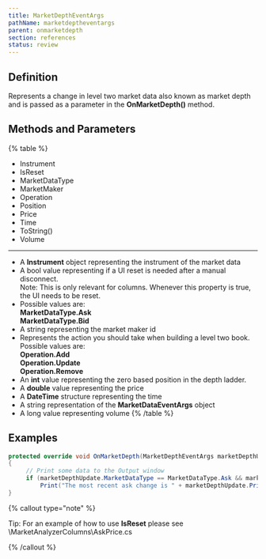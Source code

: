 ```yaml
---
title: MarketDepthEventArgs
pathName: marketdeptheventargs
parent: onmarketdepth
section: references
status: review
---
```


## Definition

Represents a change in level two market data also known as market depth and is passed as a parameter in the **OnMarketDepth()** method.

## Methods and Parameters

{% table %}

* Instrument
* IsReset
* MarketDataType
* MarketMaker
* Operation
* Position
* Price
* Time
* ToString()
* Volume

---

* A **Instrument** object representing the instrument of the market data
* A bool value representing if a UI reset is needed after a manual disconnect.  
Note: This is only relevant for columns. Whenever this property is true, the UI needs to be reset.
* Possible values are:  
**MarketDataType.Ask**  
**MarketDataType.Bid**
* A string representing the market maker id
* Represents the action you should take when building a level two book.  
Possible values are:  
**Operation.Add**  
**Operation.Update**  
**Operation.Remove**
* An **int** value representing the zero based position in the depth ladder.
* A **double** value representing the price
* A **DateTime** structure representing the time
* A string representation of the **MarketDataEventArgs** object
* A long value representing volume
{% /table %}

## Examples

```csharp
protected override void OnMarketDepth(MarketDepthEventArgs marketDepthUpdate)
{
     // Print some data to the Output window
     if (marketDepthUpdate.MarketDataType == MarketDataType.Ask && marketDepthUpdate.Operation == Operation.Update)
         Print("The most recent ask change is " + marketDepthUpdate.Price + " " + marketDepthUpdate.Volume);
}
```

{% callout type="note" %}

Tip: For an example of how to use **IsReset** please see \MarketAnalyzerColumns\AskPrice.cs

{% /callout %}

